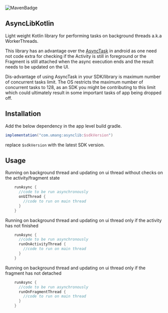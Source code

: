 ![MavenBadge](https://maven-badges.herokuapp.com/maven-central/dev.assemblage/asynclib/badge.svg)

## AsyncLibKotlin
Light weight Kotlin library for performing tasks on background threads a.k.a WorkerThreads.

This library has an advantage over the [AsyncTask](https://developer.android.com/reference/android/os/AsyncTask.html) in android as one need not code extra for checking if 
the Activity is still in foreground or the Fragment is still attached when the async execution 
ends and the result needs to be updated on the UI.

Dis-advantage of using AsyncTask in your SDK/library is maximum number of concurrent tasks limit.
 The OS restricts the maximum number of concurrent tasks to 128, as an SDK you might be 
 contributing to this limit which could ultimately result in some important tasks of app being 
 dropped off.
 
## Installation
 
 Add the below dependency in the app level build gradle.
 
 ```groovy
 implementation("com.umang:asynclib:$sdkVersion")
 ```
 replace `$sdkVersion` with the latest SDK version.
 
## Usage

Running on background thread and updating on ui thread without checks on the activity/fragment 
state

```kotlin
    runAsync {
      //code to be run asynchronously
      onUIThread {
        //code to run on main thread
      }
    }
```

Running on background thread and updating on ui thread only if the activity has not finished

```kotlin
    runAsync {
      //code to be run asynchronously
      runOnActivityThread {
        //code to run on main thread
      }
    }
```
Running on background thread and updating on ui thread only if the fragment has not detached

```kotlin
    runAsync {
      //code to be run asynchronously
      runOnFragmentThread {
        //code to run on main thread
      }
    }
```


    
